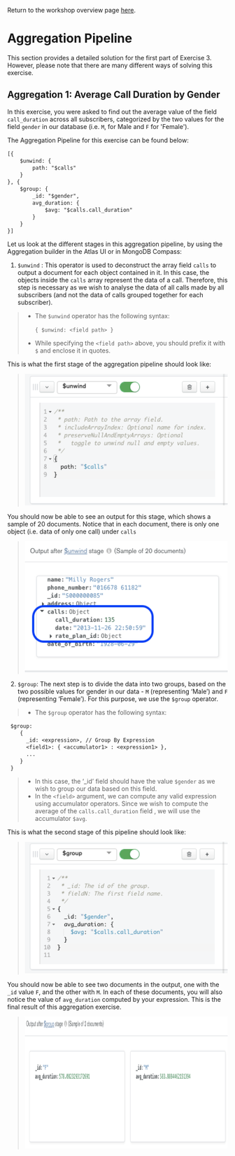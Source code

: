 Return to the workshop overview page [here](https://github.com/mcinteerj/rdbms-mdb-migration-workshop/).

# Aggregation Pipeline 
This section provides a detailed solution for the first part of Exercise 3. However, please note that there are many different ways of solving this exercise.

## Aggregation 1: Average Call Duration by Gender 
In this exercise, you were asked to find out the average value of the field ```call_duration``` across all subscribers, categorized by the two values for the field ```gender``` in our database (i.e. ```M```, for Male and ```F``` for 'Female'). 

The Aggregation Pipeline for this exercise can be found below: 

```
[{
    $unwind: {
        path: "$calls"
    }
}, {
    $group: {
        _id: "$gender",
        avg_duration: {
            $avg: "$calls.call_duration"
        }
    }
}]
```

Let us look at the different stages in this aggregation pipeline, by using the Aggregation builder in the Atlas UI or in MongoDB Compass:

1. ```$unwind``` : This operator is used to deconstruct the array field ```calls``` to output a document for each object contained in it. In this case, the objects inside the ```calls``` array represent the data of a call. Therefore, this step is necessary as we wish to analyse the data of all calls made by all subscribers (and not the data of calls grouped together for each subscriber). 
> * The ```$unwind``` operator has the following syntax:
> 
>   ```{ $unwind: <field path> }```
> * While specifying the ```<field path>``` above, you should prefix it with ```$``` and enclose it in quotes.

This is what the first stage of the aggregation pipeline should look like: 
> <img src="./images/1.1.1.png" height="300">

You should now be able to see an output for this stage, which shows a sample of 20 documents. Notice that in each document, there is only one object (i.e. data of only one call) under ```calls```
> <img src="./images/1.1.2.png" height="300">

2. ```$group```: The next step is to divide the data into two groups, based on the two possible values for gender in our data - ```M``` (representing ‘Male’) and ```F``` (representing ‘Female’). For this purpose, we use the ```$group``` operator.
> * The ```$group``` operator has the following syntax: 
  ```
   $group:
      {
        _id: <expression>, // Group By Expression
        <field1>: { <accumulator1> : <expression1> },
        ...
      }
   }
   ```
> * In this case, the ‘_id’ field should have the value ```$gender``` as we wish to group our data based on this field. 
> * In the ```<field>``` argument, we can compute any valid expression using accumulator operators. Since we wish to compute the average of the ```calls.call_duration``` field , we will use the accumulator ```$avg```.    


This is what the second stage of this pipeline should look like:
> <img src="./images/1.2.1.png" height="300">

You should now be able to see two documents in the output, one with the ```_id``` value ```F```, and the other with ```M```. In each of these documents, you will also notice the value of ```avg_duration``` computed by your expression. This is the final result of this aggregation exercise. 

> <img src="./images/1.2.2.png" height="300">

